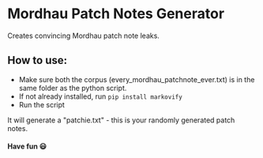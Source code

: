 # Mordhau Patch Notes Generator
Creates convincing Mordhau patch note leaks.

## How to use:
- Make sure both the corpus (every_mordhau_patchnote_ever.txt) is in the same folder as the python script.
- If not already installed, run `pip install markovify`
- Run the script

It will generate a "patchie.txt" - this is your randomly generated patch notes.

#### Have fun 😃

